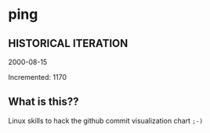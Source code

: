 # ping

## HISTORICAL ITERATION
2000-08-15

Incremented: 1170

## What is this?? 
Linux skills to hack the github commit visualization chart `;-)`
